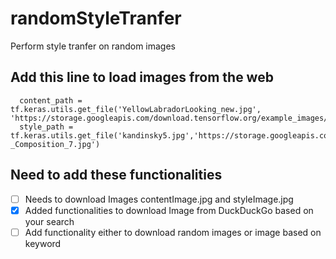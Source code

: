 # randomStyleTranfer
Perform style tranfer on random images


## Add this line to load images from the web
```
  content_path = tf.keras.utils.get_file('YellowLabradorLooking_new.jpg', 'https://storage.googleapis.com/download.tensorflow.org/example_images/YellowLabradorLooking_new.jpg')
  style_path = tf.keras.utils.get_file('kandinsky5.jpg','https://storage.googleapis.com/download.tensorflow.org/example_images/Vassily_Kandinsky%2C_1913_-_Composition_7.jpg')
```

## Need to add these functionalities
- [ ] Needs to download Images contentImage.jpg and styleImage.jpg
- [x] Added functionalities to download Image from DuckDuckGo based on your search
- [ ] Add functionality either to download random images or image based on keyword
